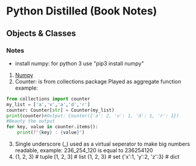 # Python Distilled (Book Notes)

## Objects & Classes

### Notes

- install numpy: for python 3 use "pip3 install numpy"

1.  [Numpy](https://github.com/AsemJK/pylab/blob/main/NUMPY.md)
2.  Counter: is from collections package
    Played as aggregate function
    example:
```python
from collections import counter
my_list = ['a','v','a','d','r']
counter: Counter[str] = Counter(my_list)
print(counter)#Output: Counter({'a': 2, 'v': 1, 'd': 1, 'r': 1})
#Beauty the output
for key, value in counter.items():
    print(f"{key} : {value}")
```
3. Single underscore (_) used as a virtual seperator to make big numbers readable, example: 236_254_120 is equal to 236254120
4.  (1, 2, 3) # tuple
    [1, 2, 3] # list
    {1, 2, 3} # set
    {'x':1, 'y':2, 'z':3} # dict
